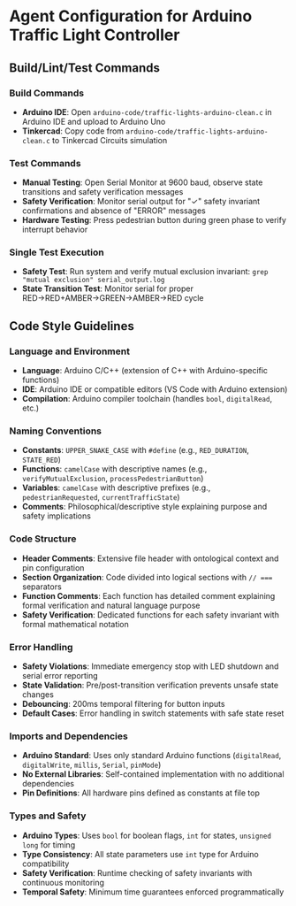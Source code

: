 # Agent Configuration for Arduino Traffic Light Controller

## Build/Lint/Test Commands

### Build Commands
- **Arduino IDE**: Open `arduino-code/traffic-lights-arduino-clean.c` in Arduino IDE and upload to Arduino Uno
- **Tinkercad**: Copy code from `arduino-code/traffic-lights-arduino-clean.c` to Tinkercad Circuits simulation

### Test Commands
- **Manual Testing**: Open Serial Monitor at 9600 baud, observe state transitions and safety verification messages
- **Safety Verification**: Monitor serial output for "✓" safety invariant confirmations and absence of "ERROR" messages
- **Hardware Testing**: Press pedestrian button during green phase to verify interrupt behavior

### Single Test Execution
- **Safety Test**: Run system and verify mutual exclusion invariant: `grep "mutual exclusion" serial_output.log`
- **State Transition Test**: Monitor serial for proper RED→RED+AMBER→GREEN→AMBER→RED cycle

## Code Style Guidelines

### Language and Environment
- **Language**: Arduino C/C++ (extension of C++ with Arduino-specific functions)
- **IDE**: Arduino IDE or compatible editors (VS Code with Arduino extension)
- **Compilation**: Arduino compiler toolchain (handles `bool`, `digitalRead`, etc.)

### Naming Conventions
- **Constants**: `UPPER_SNAKE_CASE` with `#define` (e.g., `RED_DURATION`, `STATE_RED`)
- **Functions**: `camelCase` with descriptive names (e.g., `verifyMutualExclusion`, `processPedestrianButton`)
- **Variables**: `camelCase` with descriptive prefixes (e.g., `pedestrianRequested`, `currentTrafficState`)
- **Comments**: Philosophical/descriptive style explaining purpose and safety implications

### Code Structure
- **Header Comments**: Extensive file header with ontological context and pin configuration
- **Section Organization**: Code divided into logical sections with `// ===` separators
- **Function Comments**: Each function has detailed comment explaining formal verification and natural language purpose
- **Safety Verification**: Dedicated functions for each safety invariant with formal mathematical notation

### Error Handling
- **Safety Violations**: Immediate emergency stop with LED shutdown and serial error reporting
- **State Validation**: Pre/post-transition verification prevents unsafe state changes
- **Debouncing**: 200ms temporal filtering for button inputs
- **Default Cases**: Error handling in switch statements with safe state reset

### Imports and Dependencies
- **Arduino Standard**: Uses only standard Arduino functions (`digitalRead`, `digitalWrite`, `millis`, `Serial`, `pinMode`)
- **No External Libraries**: Self-contained implementation with no additional dependencies
- **Pin Definitions**: All hardware pins defined as constants at file top

### Types and Safety
- **Arduino Types**: Uses `bool` for boolean flags, `int` for states, `unsigned long` for timing
- **Type Consistency**: All state parameters use `int` type for Arduino compatibility
- **Safety Verification**: Runtime checking of safety invariants with continuous monitoring
- **Temporal Safety**: Minimum time guarantees enforced programmatically